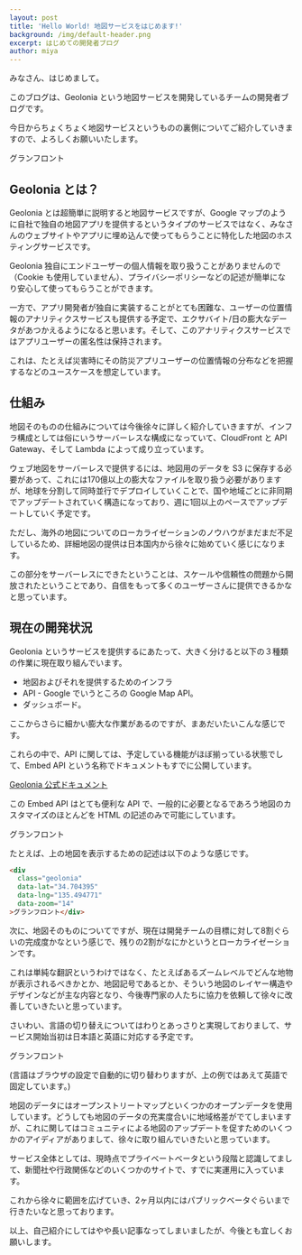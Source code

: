 ```yaml
---
layout: post
title: 'Hello World! 地図サービスをはじめます!'
background: /img/default-header.png
excerpt: はじめての開発者ブログ
author: miya
---
```


みなさん、はじめまして。

このブログは、Geolonia という地図サービスを開発しているチームの開発者ブログです。

今日からちょくちょく地図サービスというものの裏側についてご紹介していきますので、よろしくお願いいたします。

<div
  class="geolonia"
  data-lat="35.65810422222222"
  data-lng="139.74135747222223"
  data-zoom="16"
  data-marker="off"
  data-fullscreen-control="on"
>グランフロント</div>


## Geolonia とは？

Geolonia とは超簡単に説明すると地図サービスですが、Google マップのように自社で独自の地図アプリを提供するというタイプのサービスではなく、みなさんのウェブサイトやアプリに埋め込んで使ってもらうことに特化した地図のホスティングサービスです。

Geolonia 独自にエンドユーザーの個人情報を取り扱うことがありませんので（Cookie も使用していません）、プライバシーポリシーなどの記述が簡単になり安心して使ってもらうことができます。

一方で、アプリ開発者が独自に実装することがとても困難な、ユーザーの位置情報のアナリティクスサービスも提供する予定で、エクサバイト/日の膨大なデータがあつかえるようになると思います。そして、このアナリティクスサービスではアプリユーザーの匿名性は保持されます。

これは、たとえば災害時にその防災アプリユーザーの位置情報の分布などを把握するなどのユースケースを想定しています。

## 仕組み

地図そのものの仕組みについては今後徐々に詳しく紹介していきますが、インフラ構成としては俗にいうサーバーレスな構成になっていて、CloudFront と API Gateway、そして Lambda によって成り立っています。

ウェブ地図をサーバーレスで提供するには、地図用のデータを S3 に保存する必要があって、これには170億以上の膨大なファイルを取り扱う必要がありますが、地球を分割して同時並行でデプロイしていくことで、国や地域ごとに非同期でアップデートされていく構造になっており、週に1回以上のペースでアップデートしていく予定です。

ただし、海外の地図についてのローカライゼーションのノウハウがまだまだ不足しているため、詳細地図の提供は日本国内から徐々に始めていく感じになります。

この部分をサーバーレスにできたということは、スケールや信頼性の問題から開放されたということであり、自信をもって多くのユーザーさんに提供できるかなと思っています。

## 現在の開発状況

Geolonia というサービスを提供するにあたって、大きく分けると以下の３種類の作業に現在取り組んでいます。

* 地図およびそれを提供するためのインフラ
* API - Google でいうところの Google Map API。
* ダッシュボード。

ここからさらに細かい膨大な作業があるのですが、まあだいたいこんな感じです。

これらの中で、API に関しては、予定している機能がほぼ揃っている状態でして、Embed API という名称でドキュメントもすでに公開しています。

[Geolonia 公式ドキュメント](https://docs.Geolonia.io/)

この Embed API はとても便利な API で、一般的に必要となるであろう地図のカスタマイズのほとんどを HTML の記述のみで可能にしています。

<div
  class="geolonia"
  data-lat="34.704395"
  data-lng="135.494771"
  data-zoom="14"
>グランフロント</div>

たとえば、上の地図を表示するための記述は以下のような感じです。

```html
<div
  class="geolonia"
  data-lat="34.704395"
  data-lng="135.494771"
  data-zoom="14"
>グランフロント</div>
```

次に、地図そのものについてですが、現在は開発チームの目標に対して8割ぐらいの完成度かなという感じで、残りの2割がなにかというとローカライゼーションです。

これは単純な翻訳というわけではなく、たとえばあるズームレベルでどんな地物が表示されるべきかとか、地図記号であるとか、そういう地図のレイヤー構造やデザインなどが主な内容となり、今後専門家の人たちに協力を依頼して徐々に改善していきたいと思っています。

さいわい、言語の切り替えについてはわりとあっさりと実現しておりまして、サービス開始当初は日本語と英語に対応する予定です。

<div
  class="geolonia"
  data-lat="34.704395"
  data-lng="135.494771"
  data-zoom="14"
  data-lang="en"
>グランフロント</div>

(言語はブラウザの設定で自動的に切り替わりますが、上の例ではあえて英語で固定しています。)

地図のデータにはオープンストリートマップといくつかのオープンデータを使用しています。どうしても地図のデータの充実度合いに地域格差がでてしまいますが、これに関してはコミュニティによる地図のアップデートを促すためのいくつかのアイディアがありまして、徐々に取り組んでいきたいと思っています。

サービス全体としては、現時点でプライベートベータという段階と認識してまして、新聞社や行政関係などのいくつかのサイトで、すでに実運用に入っています。

これから徐々に範囲を広げていき、2ヶ月以内にはパブリックベータぐらいまで行きたいなと思っております。

以上、自己紹介にしてはやや長い記事なってしまいましたが、今後とも宜しくお願いします。
